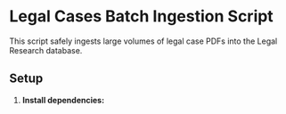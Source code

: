 # Legal Cases Batch Ingestion Script

This script safely ingests large volumes of legal case PDFs into the Legal Research database.

## Setup

1. **Install dependencies:**
   
